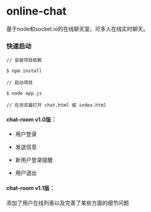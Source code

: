# online-chat

基于node和socket.io的在线聊天室，可多人在线实时聊天。

### 快速启动
```
// 安装项目依赖

$ npm install

// 启动项目

$ node app.js

// 在浏览器打开 chat.html 或 index.html
```

#### chat-room v1.0版：

- 用户登录

- 发送信息

- 新用户登录提醒

- 用户退出

#### chat-room v1.1版： 

添加了用户在线列表以及完善了某些方面的细节问题
